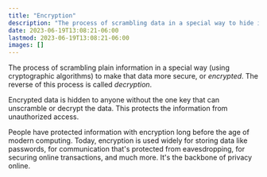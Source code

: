 ```yaml
---
title: "Encryption"
description: "The process of scrambling data in a special way to hide its contents."
date: 2023-06-19T13:08:21-06:00
lastmod: 2023-06-19T13:08:21-06:00
images: []
---
```


The process of scrambling plain information in a special way (using cryptographic algorithms) to
make that data more secure, or *encrypted*. The reverse of this process is called *decryption*.

Encrypted data is hidden to anyone without the one key that can unscramble or decrypt the data.
This protects the information from unauthorized access.

People have protected information with encryption long before the age of modern computing. Today,
encryption is used widely for storing data like passwords, for communication that's protected
from eavesdropping, for securing online transactions, and much more. It's the backbone of privacy
online.

